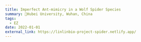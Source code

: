 ```yaml
---
title: Imperfect Ant-mimicry in a Wolf Spider Species
summary: 📍Hubei University, Wuhan, China
tags:
  - EZ
date: 2022-01-01
external_link: https://linlinbio-project-spider.netlify.app/
---
```

